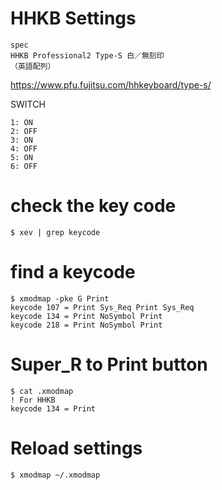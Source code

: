 # HHKB Settings

```
spec
HHKB Professional2 Type-S 白／無刻印
（英語配列）
```

https://www.pfu.fujitsu.com/hhkeyboard/type-s/

SWITCH
```
1: ON
2: OFF
3: ON
4: OFF
5: ON
6: OFF
```

# check the key code

```
$ xev | grep keycode
```

# find a keycode

```
$ xmodmap -pke G Print
keycode 107 = Print Sys_Req Print Sys_Req
keycode 134 = Print NoSymbol Print
keycode 218 = Print NoSymbol Print
```

#  Super_R to Print button

```
$ cat .xmodmap
! For HHKB
keycode 134 = Print
```

#  Reload settings

```
$ xmodmap ~/.xmodmap
```
